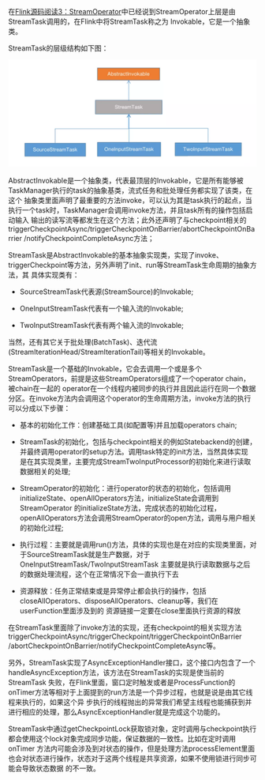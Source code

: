 在[Flink源码阅读3：StreamOperator](/Flink源码阅读3-StreamOperator/)中已经说到StreamOperator上层是由StreamTask调用的，在Flink中将StreamTask称之为
Invokable，它是一个抽象类。

StreamTask的层级结构如下图：

 ![StreamTask](../assets/img/stream-task.png "StreamTask")

AbstractInvokable是一个抽象类，代表最顶层的Invokable，它是所有能够被TaskManager执行的task的抽象基类，流式任务和批处理任务都实现了该类，在这个
抽象类里面声明了最重要的方法invoke，可以认为其是task执行的起点，当执行一个task时，TaskManager会调用invoke方法，并且task所有的操作包括启动输入
输出的读写流等都发生在这个方法；此外还声明了与checkpoint相关的triggerCheckpointAsync/triggerCheckpointOnBarrier/abortCheckpointOnBarrier
/notifyCheckpointCompleteAsync方法；

StreamTask是AbstractInvokable的基本抽象实现类，实现了invoke、triggerCheckpoint等方法，另外声明了init、run等StreamTask生命周期的抽象方法，其
具体实现类有：
  * SourceStreamTask代表源(StreamSource)的Invokable;

  * OneInputStreamTask代表有一个输入流的Invokable;

  * TwoInputStreamTask代表有两个输入流的Invokable;

当然，还有其它关于批处理(BatchTask)、迭代流(StreamIterationHead/StreamIterationTail)等相关的Invokable。

StreamTask是一个基础的Invokable，它会去调用一个或是多个StreamOperators，前提是这些StreamOperators组成了一个operator chain，被chain在一起的
operator在一个线程内被同步的执行并且因此运行在同一个数据分区。在invoke方法内会调用这个operator的生命周期方法，invoke方法的执行可以分成以下步骤：
  * 基本的初始化工作：创建基础工具(如配置等)并且加载operators chain;

  * StreamTask的初始化，包括与checkpoint相关的例如Statebackend的创建，并最终调用operator的setup方法。调用task特定的init方法，当然具体实现
  是在其实现类里，主要完成StreamTwoInputProcessor的初始化来进行读取数据相关的处理;

  * StreamOperator的初始化：进行operator的状态的初始化，包括调用initializeState、openAllOperators方法，initializeState会调用到StreamOperator
  的initializeState方法，完成状态的初始化过程，openAllOperators方法会调用StreamOperator的open方法，调用与用户相关的初始化过程;

  * 执行过程：主要就是调用run()方法，具体的实现也是在对应的实现类里面，对于SourceStreamTask就是生产数据，对于OneInputStreamTask/TwoInputStreamTask
  主要就是执行读取数据与之后的数据处理流程，这个在正常情况下会一直执行下去

  * 资源释放：任务正常结束或是异常停止都会执行的操作，包括closeAllOperators、disposeAllOperators、cleanup等，我们在userFunction里面涉及到的
  资源链接一定要在close里面执行资源的释放

在StreamTask里面除了invoke方法的实现，还有checkpoint的相关实现方法triggerCheckpointAsync/triggerCheckpoint/triggerCheckpointOnBarrier
/abortCheckpointOnBarrier/notifyCheckpointCompleteAsync等。

另外，StreamTask实现了AsyncExceptionHandler接口，这个接口内包含了一个handleAsyncException方法，该方法在StreamTask的实现是使当前的StreamTask
失败，在Flink里面，窗口定时触发或者是ProcessFunction的onTimer方法等相对于上面提到的run方法是一个异步过程，也就是说是由其它线程来执行的，如果这个异
步执行的线程抛出的异常我们希望主线程也能捕获到并进行相应的处理，那么AsyncExceptionHandler就是完成这个功能的。

StreamTask中通过getCheckpointLock获取锁对象，定时调用与checkpoint执行都会使用这个lock对象完成同步功能，保证数据的一致性。比如在定时调用onTimer
方法内可能会涉及到对状态的操作，但是处理方法processElement里面也会对状态进行操作，状态对于这两个线程是共享资源，如果不使用锁进行同步可能会导致状态数据
的不一致。